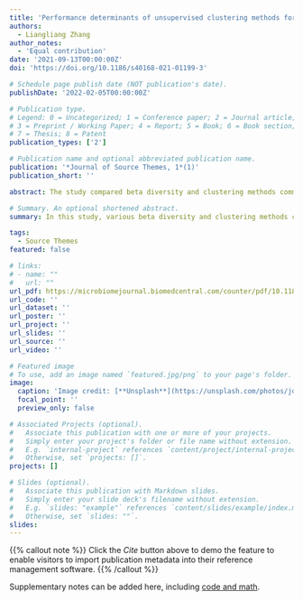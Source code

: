 ```yaml
---
title: 'Performance determinants of unsupervised clustering methods for microbiome data'
authors:
  - Liangliang Zhang
author_notes:
  - 'Equal contribution'
date: '2021-09-13T00:00:00Z'
doi: 'https://doi.org/10.1186/s40168-021-01199-3'

# Schedule page publish date (NOT publication's date).
publishDate: '2022-02-05T00:00:00Z'

# Publication type.
# Legend: 0 = Uncategorized; 1 = Conference paper; 2 = Journal article;
# 3 = Preprint / Working Paper; 4 = Report; 5 = Book; 6 = Book section;
# 7 = Thesis; 8 = Patent
publication_types: ['2']

# Publication name and optional abbreviated publication name.
publication: '*Journal of Source Themes, 1*(1)'
publication_short: ''

abstract: The study compared beta diversity and clustering methods commonly used in microbiome data analysis. No single method consistently outperformed the others, but the Bray Curtis and unweighted UniFrac metrics showed poor performance in certain datasets. The study proposed a novel combined metric of BC and UU that showed high performance across all datasets, demonstrating the benefit of combining metrics.

# Summary. An optional shortened abstract.
summary: In this study, various beta diversity and clustering methods commonly used in microbiome analysis were systematically compared. No single method was consistently better, but certain methods underperformed in specific scenarios. A combined metric of Bray Curtis and unweighted UniFrac was proposed, tested, and found to perform well across all datasets.

tags:
  - Source Themes
featured: false

# links:
# - name: ""
#   url: ""
url_pdf: https://microbiomejournal.biomedcentral.com/counter/pdf/10.1186/s40168-021-01199-3.pdf?pdf=button%20sticky
url_code: ''
url_dataset: ''
url_poster: ''
url_project: ''
url_slides: ''
url_source: ''
url_video: ''

# Featured image
# To use, add an image named `featured.jpg/png` to your page's folder.
image:
  caption: 'Image credit: [**Unsplash**](https://unsplash.com/photos/jdD8gXaTZsc)'
  focal_point: ''
  preview_only: false

# Associated Projects (optional).
#   Associate this publication with one or more of your projects.
#   Simply enter your project's folder or file name without extension.
#   E.g. `internal-project` references `content/project/internal-project/index.md`.
#   Otherwise, set `projects: []`.
projects: []

# Slides (optional).
#   Associate this publication with Markdown slides.
#   Simply enter your slide deck's filename without extension.
#   E.g. `slides: "example"` references `content/slides/example/index.md`.
#   Otherwise, set `slides: ""`.
slides:
---
```


{{% callout note %}}
Click the _Cite_ button above to demo the feature to enable visitors to import publication metadata into their reference management software.
{{% /callout %}}

Supplementary notes can be added here, including [code and math](https://wowchemy.com/docs/content/writing-markdown-latex/).
